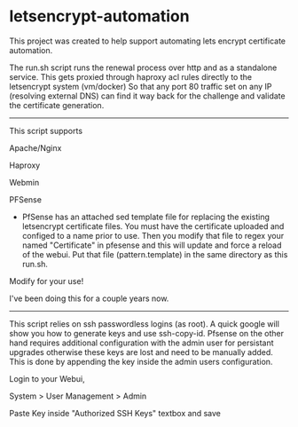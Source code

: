 # letsencrypt-automation


This project was created to help support automating lets encrypt certificate automation.

The run.sh script runs the renewal process over http and as a standalone service. This 
gets proxied through haproxy acl rules directly to the letsencrypt system (vm/docker)
So that any port 80 traffic set on any IP (resolving external DNS) can find it way back
for the challenge and validate the certificate generation.


-----------
This script supports


Apache/Nginx


Haproxy


Webmin


PFSense


* PfSense has an attached sed template file for replacing the existing letsencrypt certificate files.
You must have the certificate uploaded and configed to a name prior to use. Then you modify that file to regex your 
named "Certificate" in pfesense and this will update and force a reload of the webui.
Put that file (pattern.template) in the same directory as this run.sh.

Modify for your use!

I've been doing this for a couple years now.



-----------


This script relies on ssh passwordless logins (as root). A quick google will show you how 
to generate keys and use ssh-copy-id. Pfsense on the other hand requires additional 
configuration with the admin user for persistant upgrades otherwise these keys are lost 
and need to be manually added. This is done by appending the key inside the admin users 
configuration.


Login to your Webui, 

System > User Management > Admin

Paste Key inside "Authorized SSH Keys" textbox and save
